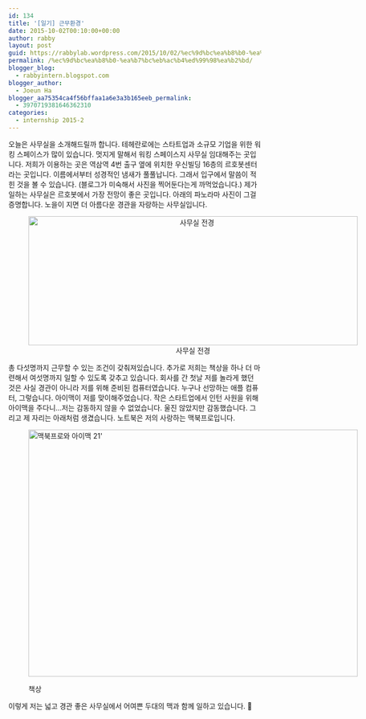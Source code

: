 ```yaml
---
id: 134
title: '[일기] 근무환경'
date: 2015-10-02T00:10:00+00:00
author: rabby
layout: post
guid: https://rabbylab.wordpress.com/2015/10/02/%ec%9d%bc%ea%b8%b0-%ea%b7%bc%eb%ac%b4%ed%99%98%ea%b2%bd
permalink: /%ec%9d%bc%ea%b8%b0-%ea%b7%bc%eb%ac%b4%ed%99%98%ea%b2%bd/
blogger_blog:
  - rabbyintern.blogspot.com
blogger_author:
  - Joeun Ha
blogger_aa75354ca4f56bffaa1a6e3a3b165eeb_permalink:
  - 3970719381646362310
categories:
  - internship 2015-2
---
```

<div class="separator" style="clear: both; text-align: left;">
  오늘은 사무실을 소개해드릴까 합니다. 테헤란로에는 스타트업과 소규모 기업을 위한 워킹 스페이스가 많이 있습니다. 멋지게 말해서 워킹 스페이스지 사무실 임대해주는 곳입니다. 저희가 이용하는 곳은 역삼역 4번 출구 옆에 위치한 우신빌딩 16층의 르호봇센터라는 곳입니다. 이름에서부터 성경적인 냄새가 풀풀납니다. 그래서 입구에서 말씀이 적힌 것을 볼 수 있습니다. (블로그가 미숙해서 사진을 찍어둔다는게 까먹었습니다.) 제가 일하는 사무실은 르호봇에서 가장 전망이 좋은 곳입니다. 아래의 파노라마 사진이 그걸 증명합니다. 노을이 지면 더 아름다운 경관을 자랑하는 사무실입니다.
</div>

<div class="separator" style="clear: both; text-align: center;">
</div>

<div class="separator" style="clear: both; text-align: center;">
  <figure id="attachment_145" style="width: 656px" class="wp-caption aligncenter"><img class="size-large wp-image-145" src="http://rabbylab.xyz/blog/wp-content/uploads/2016/01/57a69-img_0098-1024x401.jpg" alt="사무실 전경" width="656" height="257" srcset="http://rabbylab.xyz/blog/wp-content/uploads/2016/01/57a69-img_0098-1024x401.jpg 1024w, http://rabbylab.xyz/blog/wp-content/uploads/2016/01/57a69-img_0098-300x118.jpg 300w, http://rabbylab.xyz/blog/wp-content/uploads/2016/01/57a69-img_0098-768x301.jpg 768w, http://rabbylab.xyz/blog/wp-content/uploads/2016/01/57a69-img_0098.jpg 1600w" sizes="(max-width: 656px) 100vw, 656px" /><figcaption class="wp-caption-text">사무실 전경</figcaption></figure>
</div>

총 다섯명까지 근무할 수 있는 조건이 갖춰져있습니다. 추가로 저희는 책상을 하나 더 마련해서 여섯명까지 일할 수 있도록 갖추고 있습니다. 회사를 간 첫날 저를 놀라게 했던 것은 사실 경관이 아니라 저를 위해 준비된 컴퓨터였습니다. 누구나 선망하는 애플 컴퓨터, 그렇습니다. 아이맥이 저를 맞이해주었습니다. 작은 스타트업에서 인턴 사원을 위해 아이맥을 주다니&#8230;저는 감동하지 않을 수 없었습니다. 울진 않았지만 감동했습니다. 그리고 제 자리는 아래처럼 생겼습니다. 노트북은 저의 사랑하는 맥북프로입니다.<figure id="attachment_147" style="width: 656px" class="wp-caption aligncenter">

<img class="size-large wp-image-147" src="http://rabbylab.xyz/blog/wp-content/uploads/2016/01/a28c0-img_0104-1024x768.jpg" alt="맥북프로와 아이맥 21'" width="656" height="492" srcset="http://rabbylab.xyz/blog/wp-content/uploads/2016/01/a28c0-img_0104-1024x768.jpg 1024w, http://rabbylab.xyz/blog/wp-content/uploads/2016/01/a28c0-img_0104-300x225.jpg 300w, http://rabbylab.xyz/blog/wp-content/uploads/2016/01/a28c0-img_0104-768x576.jpg 768w, http://rabbylab.xyz/blog/wp-content/uploads/2016/01/a28c0-img_0104.jpg 1600w" sizes="(max-width: 656px) 100vw, 656px" /><figcaption class="wp-caption-text">책상 </figcaption></figure> 

<div class="separator" style="clear: both; text-align: center;">
</div>

이렇게 저는 넓고 경관 좋은 사무실에서 어여쁜 두대의 맥과 함께 일하고 있습니다. 🙂